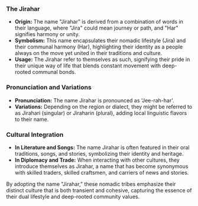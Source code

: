 ### The Jirahar

- **Origin:** The name "Jirahar" is derived from a combination of words in their language, where "Jira" could mean journey or path, and "Har" signifies harmony or unity.
- **Symbolism:** This name encapsulates their nomadic lifestyle (Jira) and their communal harmony (Har), highlighting their identity as a people always on the move yet united in their traditions and culture.
- **Usage:** The Jirahar refer to themselves as such, signifying their pride in their unique way of life that blends constant movement with deep-rooted communal bonds.

### Pronunciation and Variations

- **Pronunciation:** The name Jirahar is pronounced as 'Jee-rah-har'.
- **Variations:** Depending on the region or dialect, they might be referred to as Jirahari (singular) or Jiraharin (plural), adding local linguistic flavors to their name.

### Cultural Integration

- **In Literature and Songs:** The name Jirahar is often featured in their oral traditions, songs, and stories, symbolizing their identity and heritage.
- **In Diplomacy and Trade:** When interacting with other cultures, they introduce themselves as Jirahar, a name that has become synonymous with skilled traders, skilled craftsmen, and carriers of news and stories.

By adopting the name "Jirahar," these nomadic tribes emphasize their distinct culture that is both transient and cohesive, capturing the essence of their dual lifestyle and deep-rooted community values.